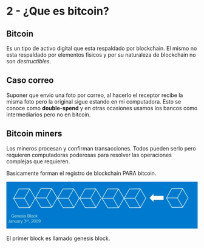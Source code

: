 # 2 - ¿Que es bitcoin?

## Bitcoin

Es un tipo de activo digital que esta respaldado por blockchain. El mismo no esta respaldado por elementos fisicos y por su naturaleza de blockchain no son _destructibles_.

## Caso correo

Suponer que envio una foto por correo, al hacerlo el receptor recibe la misma foto pero la original sigue estando en mi computadora. Esto se conoce como **double-spend** y en otras ocasiones usamos los bancos como intermediarios pero no en bitcoin.

## Bitcoin miners

Los mineros procesan y confirman transacciones. Todos pueden serlo pero requieren computadoras poderosas para resolver las operaciones complejas que requieren.

Basicamente forman el registro de blockchain PARA bitcoin.

![Construyen esto basicamente](../../.gitbook/assets/imagen%20%28300%29.png)

El primer block es llamado genesis block.




